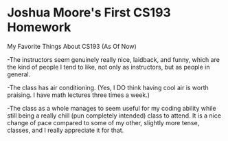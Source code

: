 # Joshua Moore's First CS193 Homework

My Favorite Things About CS193 (As Of Now)

-The instructors seem genuinely really nice, laidback, and funny, which are the kind of people I tend to like, not only as instructors, but as people in general.

-The class has air conditioning. (Yes, I DO think having cool air is worth praising. I have math lectures three times a week.)

-The class as a whole manages to seem useful for my coding ability while still being a really chill (pun completely intended) class to attend. It is a nice change of pace compared to some of my other, slightly more tense, classes, and I really appreciate it for that.
